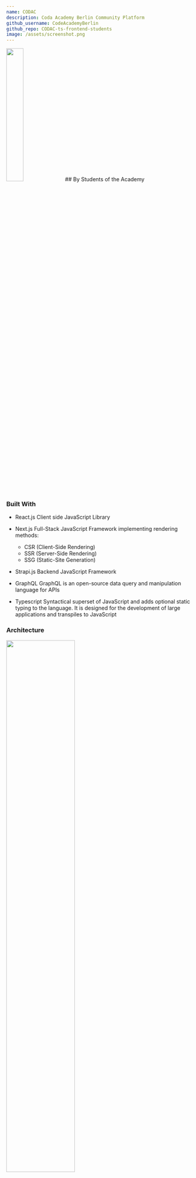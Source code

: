 ```yaml
---
name: CODAC
description: Coda Academy Berlin Community Platform
github_username: CodeAcademyBerlin
github_repo: CODAC-ts-frontend-students
image: /assets/screenshot.png
---
```

<!-- ![CODAC](/projects/CODAC/CODAC3_logo3D.png) -->
<img src="/projects/CODAC/CODAC3_logo3D.png" width="30%" height="auto"/>
## By Students of the Academy



### Built With
- React.js
Client side JavaScript Library

- Next.js
Full-Stack JavaScript Framework implementing rendering methods:
    - CSR (Client-Side Rendering)
    - SSR (Server-Side Rendering)
    - SSG (Static-Site Generation)

- Strapi.js
Backend JavaScript Framework

- GraphQL
GraphQL is an open-source data query and manipulation language for APIs

- Typescript
Syntactical superset of JavaScript and adds optional static typing to the language. It is designed for the development of large applications and transpiles to JavaScript

### Architecture
<!-- ![CODAC architechture diagrams](/projects/CODAC/CODAC_architechture_diagrams.png) -->
<img src="/projects/CODAC/CODAC_architechture_diagrams.png" width="60%" height="auto"/>

## Contributions:

### Neon Narwhals (December 22):

#### Philipp
VS Battle page [vsbattle](/battles)

<!-- ![CODAC architechture diagrams](/projects/CODAC/CODAC_CSR.png) -->
<img src="/projects/CODAC/CODAC_CSR.png" width="60%" height="auto"/>

Client-Side Rendering (CSR)
Rendering of elements in the browser, from Javascript. The browser pulls the Javascript from tne Next.js server and compile on the client into html . 

#### Alberto
    - Job page [jobs](/jobs)
####  Jan 
    - Progress bar component [dashboard](/dashboard)
    - My Cohort component [dashboard](/dashboard)
#### Emily
    - Lms page [lms](/lms)
    - Community page [community](/community)
    - themes design